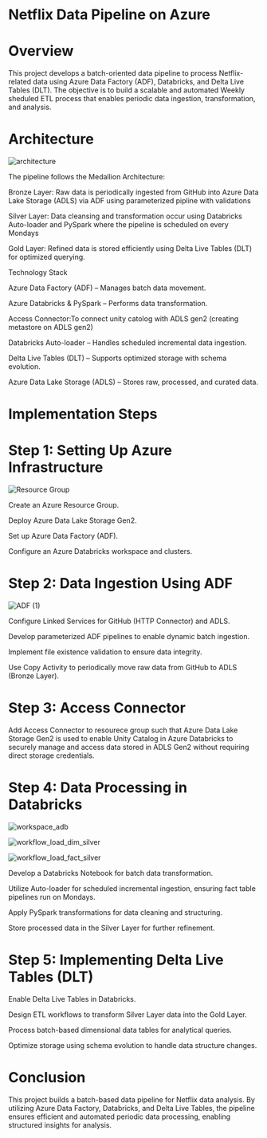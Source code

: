 # Netflix Data Pipeline on Azure

# Overview

This project develops a batch-oriented data pipeline to process Netflix-related data using Azure Data Factory (ADF), Databricks, and Delta Live Tables (DLT). The objective is to build a scalable and automated Weekly sheduled ETL process that enables periodic data ingestion, transformation, and analysis.

# Architecture

![architecture](https://github.com/user-attachments/assets/fec80916-0407-4a84-99e9-bbbe3fa8bb8e)


The pipeline follows the Medallion Architecture:

Bronze Layer: Raw data is periodically ingested from GitHub into Azure Data Lake Storage (ADLS) via ADF using parameterized pipline with validations

Silver Layer: Data cleansing and transformation occur using Databricks Auto-loader and PySpark where the pipeline is scheduled on every Mondays

Gold Layer: Refined data is stored efficiently using Delta Live Tables (DLT) for optimized querying.

Technology Stack

Azure Data Factory (ADF) – Manages batch data movement.

Azure Databricks & PySpark – Performs data transformation.

Access Connector:To connect unity catolog with ADLS gen2 (creating metastore on ADLS gen2)

Databricks Auto-loader – Handles scheduled incremental data ingestion.

Delta Live Tables (DLT) – Supports optimized storage with schema evolution.

Azure Data Lake Storage (ADLS) – Stores raw, processed, and curated data.

# Implementation Steps

# Step 1: Setting Up Azure Infrastructure
![Resource Group](https://github.com/user-attachments/assets/a60d39f0-5bdb-454c-9e05-feee53ba8239)

Create an Azure Resource Group.

Deploy Azure Data Lake Storage Gen2.

Set up Azure Data Factory (ADF).

Configure an Azure Databricks workspace and clusters.

# Step 2: Data Ingestion Using ADF

![ADF (1)](https://github.com/user-attachments/assets/afbadeee-3b40-4a2e-8a73-314d131b5e3e)


Configure Linked Services for GitHub (HTTP Connector) and ADLS.

Develop parameterized ADF pipelines to enable dynamic batch ingestion.

Implement file existence validation to ensure data integrity.

Use Copy Activity to periodically move raw data from GitHub to ADLS (Bronze Layer).

# Step 3: Access Connector

Add Access Connector to resourece group such that Azure Data Lake Storage Gen2 is used to enable Unity Catalog in Azure Databricks to securely manage and access data stored in ADLS Gen2 without requiring direct storage credentials.

# Step 4: Data Processing in Databricks
![workspace_adb](https://github.com/user-attachments/assets/72e4b354-ddcb-46f9-b27b-b9fdf594ec1a)

![workflow_load_dim_silver](https://github.com/user-attachments/assets/d1b0ea4b-b535-4144-b4be-c7fa6d8f7167)

![workflow_load_fact_silver](https://github.com/user-attachments/assets/e50a984c-9163-426e-8a85-c70490168fa2)



Develop a Databricks Notebook for batch data transformation.

Utilize Auto-loader for scheduled incremental ingestion, ensuring fact table pipelines run on Mondays.

Apply PySpark transformations for data cleaning and structuring.

Store processed data in the Silver Layer for further refinement.

# Step 5: Implementing Delta Live Tables (DLT)

Enable Delta Live Tables in Databricks.

Design ETL workflows to transform Silver Layer data into the Gold Layer.

Process batch-based dimensional data tables for analytical queries.

Optimize storage using schema evolution to handle data structure changes.

# Conclusion

This project builds a batch-based data pipeline for Netflix data analysis. By utilizing Azure Data Factory, Databricks, and Delta Live Tables, the pipeline ensures efficient and automated periodic data processing, enabling structured insights for analysis.
